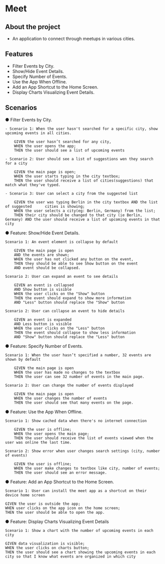 # Meet

## About the project

- An application to connect  through meetups in various cities.

## Features

- Filter Events by City.
- Show/Hide Event Details.
- Specify Number of Events.
- Use the App When Offline.
- Add an App Shortcut to the Home Screen.
- Display Charts Visualizing Event Details.


## Scenarios

● Filter Events by City. 

	- Scenario 1: When the user hasn't searched for a specific city, show upcoming events in all cities.
		
		GIVEN the user hasn’t searched for any city,
		WHEN the user opens the app;
		THEN the user should see a list of upcoming events

	- Scenario 2: User should see a list of suggestions wen they search for a city
		
		GIVEN the main page is open;
		WHEN the user starts typing in the city textbox;
		THEN the user should receive a list of cities(suggestions) that match what they've typed.
		
	- Scenario 3: User can select a city from the suggested list
		
		GIVEN the user was typing Berlin in the city textbox AND the list of suggested      cities is showing;
		WHEN the user selects a city(eg: Berlin, Germany) from the list;
		THEN their city should be changed to that city (ie Berlin, Germany) AND the user should receive a list of upcoming events in that city


● Feature: Show/Hide Event Details. 

	Scenario 1: An event element is collapse by default
	
		GIVEN the main page is open 
		AND the events are shown;
		WHEN the user has not clicked any button on the event,
		THEN they should be able to see Show button on the event
		AND event should be collapsed.
		
	Scenario 2: User can expand an event to see details
	
		GIVEN an event is collapsed
		AND Show button is visible
		WHEN the user clicks on the "Show" button
		THEN the event should expand to show more information 
		AND "Less" button should replace the "Show" button
	
	Scenario 2: User can collapse an event to hide details
		
		GIVEN an event is expanded
		AND Less button is visible
		WHEN the user clicks on the "Less" button
		THEN the event should collapse to show less information 
		AND "Show" button should replace the "Less" button
		
	
		
● Feature: Specify Number of Events.
		
	Scenario 1: When the user hasn’t specified a number, 32 events are shown by default
		
		GIVEN the main page is open
		WHEN the user has made no changes to the textbox
		THEN the user can see 32 number of events in the main page.
		
	Scenario 2: User can change the number of events displayed
		
		GIVEN the main page is open
		WHEN the user changes the number of events
		THEN the user should see that many events on the page.
		
● Feature:  Use the App When Offline. 
	
	Scenario 1: Show cached data when there's no internet connection
		
		GIVEN the user is offline;
		WHEN the user opens the main page;
		THEN the user should receive the list of events viewed when the user was online the last time.
		
	Scenario 2: Show error when user changes search settings (city, number of events)
		
		GIVEN the user is offline;
		WHEN the user make changes to textbox like city, number of events;
		THEN the user should see an error message.
		
		
● Feature:  Add an App Shortcut to the Home Screen. 

	Scenario 1: User can install the meet app as a shortcut on their device home screen
	
	GIVEN the user is outside the app;
	WHEN user clicks on the app icon on the home screen;
	THEN the user should be able to open the app.
	
● Feature: Display Charts Visualizing Event Details

	Scenario 1: Show a chart with the number of upcoming events in each city
	
	GIVEN data visualization is visible;
	WHEN the user clicks on charts button;
	THEN the user should see a chart showing the upcoming events in each city so that I know what events are organized in which city
	
